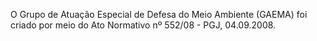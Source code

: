 O Grupo de Atuação Especial de Defesa do Meio Ambiente (GAEMA) foi criado por meio do Ato Normativo nº 552/08 - PGJ, 04.09.2008.

##

<!--

**Here are some ideas to get you started:**

Hi there 👋

🙋‍♀️ A short introduction - what is your organization all about?
🌈 Contribution guidelines - how can the community get involved?
👩‍💻 Useful resources - where can the community find your docs? Is there anything else the community should know?
🍿 Fun facts - what does your team eat for breakfast?
🧙 Remember, you can do mighty things with the power of [Markdown](https://docs.github.com/github/writing-on-github/getting-started-with-writing-and-formatting-on-github/basic-writing-and-formatting-syntax)
-->
